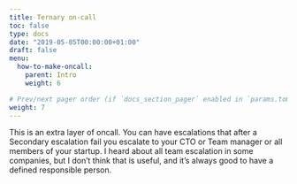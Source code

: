 ```yaml
---
title: Ternary on-call
toc: false
type: docs
date: "2019-05-05T00:00:00+01:00"
draft: false
menu:
  how-to-make-oncall:
    parent: Intro
    weight: 6

# Prev/next pager order (if `docs_section_pager` enabled in `params.toml`)
weight: 7
---
```


This is an extra layer of oncall. You can have escalations that after a Secondary escalation fail you escalate to your CTO or Team manager or all members of your startup. I heard about all team escalation in some companies, but I don’t think that is useful, and it’s always good to have a defined responsible person.
